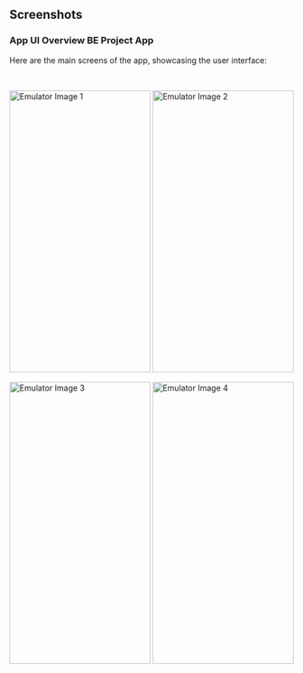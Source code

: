 ## Screenshots

### App UI Overview BE Project App

Here are the main screens of the app, showcasing the user interface:

<br>


<!-- ![Screenshot_1723198009](https://github.com/user-attachments/assets/528f6e56-8ee9-4f6e-8d25-28dca9833b9a) -->
<!-- 

-->
<p >
  <img src="https://github.com/user-attachments/assets/528f6e56-8ee9-4f6e-8d25-28dca9833b9a", alt="Emulator Image 1" width="250" height="500"/>
  <img src="https://github.com/user-attachments/assets/9ae7e43f-2073-4d1b-910a-77c132e3fc45", alt="Emulator Image 2" width="250" height="500"/>
</p>

<p>
  <img src="https://github.com/user-attachments/assets/8b84e72f-eace-49f0-86e9-d7947f6e8421", alt="Emulator Image 3" width="250" height="500"/>
  <img src="https://github.com/user-attachments/assets/cb61bf05-2974-4af0-8de3-0d59502403b2", alt="Emulator Image 4" width="250" height="500"/>
</p>
